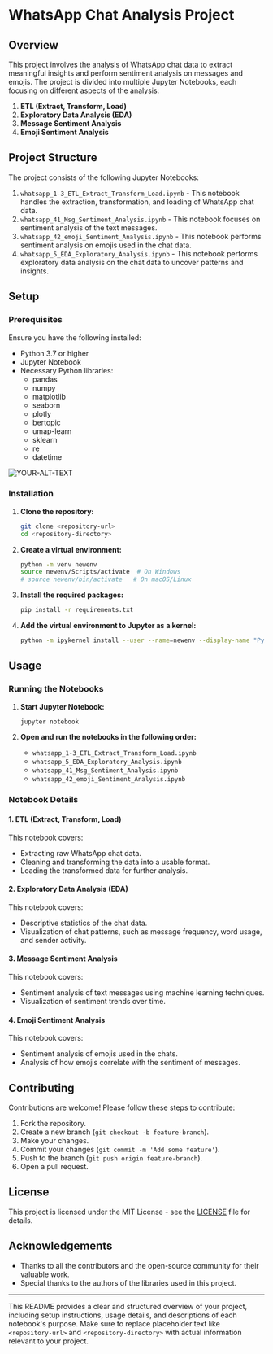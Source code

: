 # WhatsApp Chat Analysis Project

## Overview

This project involves the analysis of WhatsApp chat data to extract meaningful insights and perform sentiment analysis on messages and emojis. The project is divided into multiple Jupyter Notebooks, each focusing on different aspects of the analysis:

1. **ETL (Extract, Transform, Load)**
2. **Exploratory Data Analysis (EDA)**
3. **Message Sentiment Analysis**
4. **Emoji Sentiment Analysis**

## Project Structure

The project consists of the following Jupyter Notebooks:

1. `whatsapp_1-3_ETL_Extract_Transform_Load.ipynb` - This notebook handles the extraction, transformation, and loading of WhatsApp chat data.
2. `whatsapp_41_Msg_Sentiment_Analysis.ipynb` - This notebook focuses on sentiment analysis of the text messages.
3. `whatsapp_42_emoji_Sentiment_Analysis.ipynb` - This notebook performs sentiment analysis on emojis used in the chat data.
5. `whatsapp_5_EDA_Exploratory_Analysis.ipynb` - This notebook performs exploratory data analysis on the chat data to uncover patterns and insights.

## Setup

### Prerequisites

Ensure you have the following installed:

- Python 3.7 or higher
- Jupyter Notebook
- Necessary Python libraries:
  - pandas
  - numpy
  - matplotlib
  - seaborn
  - plotly
  - bertopic
  - umap-learn
  - sklearn
  - re
  - datetime

<picture>
 <source media="(prefers-color-scheme: dark)" srcset="YOUR-DARKMODE-IMAGE">
 <source media="(prefers-color-scheme: light)" srcset="YOUR-LIGHTMODE-IMAGE">
 <img alt="YOUR-ALT-TEXT" src="YOUR-DEFAULT-IMAGE">
</picture>


### Installation

1. **Clone the repository:**
   ```bash
   git clone <repository-url>
   cd <repository-directory>
   ```

2. **Create a virtual environment:**
   ```bash
   python -m venv newenv
   source newenv/Scripts/activate  # On Windows
   # source newenv/bin/activate   # On macOS/Linux
   ```

3. **Install the required packages:**
   ```bash
   pip install -r requirements.txt
   ```

4. **Add the virtual environment to Jupyter as a kernel:**
   ```bash
   python -m ipykernel install --user --name=newenv --display-name "Python (newenv)"
   ```

## Usage

### Running the Notebooks

1. **Start Jupyter Notebook:**
   ```bash
   jupyter notebook
   ```

2. **Open and run the notebooks in the following order:**
   - `whatsapp_1-3_ETL_Extract_Transform_Load.ipynb`
   - `whatsapp_5_EDA_Exploratory_Analysis.ipynb`
   - `whatsapp_41_Msg_Sentiment_Analysis.ipynb`
   - `whatsapp_42_emoji_Sentiment_Analysis.ipynb`

### Notebook Details

#### 1. ETL (Extract, Transform, Load)

This notebook covers:
- Extracting raw WhatsApp chat data.
- Cleaning and transforming the data into a usable format.
- Loading the transformed data for further analysis.

#### 2. Exploratory Data Analysis (EDA)

This notebook covers:
- Descriptive statistics of the chat data.
- Visualization of chat patterns, such as message frequency, word usage, and sender activity.

#### 3. Message Sentiment Analysis

This notebook covers:
- Sentiment analysis of text messages using machine learning techniques.
- Visualization of sentiment trends over time.

#### 4. Emoji Sentiment Analysis

This notebook covers:
- Sentiment analysis of emojis used in the chats.
- Analysis of how emojis correlate with the sentiment of messages.

## Contributing

Contributions are welcome! Please follow these steps to contribute:

1. Fork the repository.
2. Create a new branch (`git checkout -b feature-branch`).
3. Make your changes.
4. Commit your changes (`git commit -m 'Add some feature'`).
5. Push to the branch (`git push origin feature-branch`).
6. Open a pull request.

## License

This project is licensed under the MIT License - see the [LICENSE](LICENSE) file for details.

## Acknowledgements

- Thanks to all the contributors and the open-source community for their valuable work.
- Special thanks to the authors of the libraries used in this project.

---

This README provides a clear and structured overview of your project, including setup instructions, usage details, and descriptions of each notebook's purpose. Make sure to replace placeholder text like `<repository-url>` and `<repository-directory>` with actual information relevant to your project.
